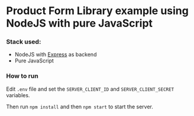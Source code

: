 # Product Form Library example using NodeJS with pure JavaScript

### Stack used:

- NodeJS with [Express](https://github.com/expressjs/express) as backend
- Pure JavaScript

### How to run

Edit `.env` file and set the `SERVER_CLIENT_ID` and `SERVER_CLIENT_SECRET` variables.

Then run `npm install` and then `npm start` to start the server.
